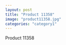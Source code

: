 ```yaml
---
layout: post
title: "Product 11358"
image: "product11358.jpg"
categories: "category1"
---
```

Product 11358
